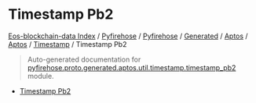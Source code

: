 # Timestamp Pb2

[Eos-blockchain-data Index](../../../../../../README.md#eos-blockchain-data-index) /
[Pyfirehose](../../../../../index.md#pyfirehose) /
[Pyfirehose](../../../../../index.md#pyfirehose) /
[Generated](../../../index.md#generated) /
[Aptos](../../index.md#aptos) /
[Aptos](../../index.md#aptos) /
[Timestamp](./index.md#timestamp) /
Timestamp Pb2

> Auto-generated documentation for [pyfirehose.proto.generated.aptos.util.timestamp.timestamp_pb2](https://github.com/Krow10/eos-blockchain-data/blob/main/pyfirehose/proto/generated/aptos/util/timestamp/timestamp_pb2.py) module.

- [Timestamp Pb2](#timestamp-pb2)
